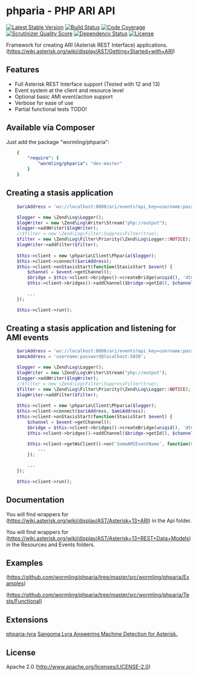phparia - PHP ARI API
===

[![Latest Stable Version](https://img.shields.io/packagist/v/wormling/phparia.svg)](https://packagist.org/packages/wormling/phparia) [![Build Status](http://img.shields.io/travis/wormling/phparia.svg?branch=master)](https://travis-ci.org/wormling/phparia) [![Code Coverage](https://scrutinizer-ci.com/g/wormling/phparia/badges/coverage.png?b=master)](https://scrutinizer-ci.com/g/wormling/phparia/?branch=master) [![Scrutinizer Quality Score](http://img.shields.io/scrutinizer/g/wormling/phparia.svg)](https://scrutinizer-ci.com/g/wormling/phparia/) [![Dependency Status](https://www.versioneye.com/user/projects/558fd8a5316338001a000515/badge.svg)](https://www.versioneye.com/user/projects/558fd8a5316338001a000515) [![License](https://img.shields.io/github/license/wormling/phparia.svg)](http://www.apache.org/licenses/LICENSE-2.0)

Framework for creating ARI (Asterisk REST Interface) applications.  (https://wiki.asterisk.org/wiki/display/AST/Getting+Started+with+ARI)

Features
---

* Full Asterisk REST Interface support (Tested with 12 and 13)
* Event system at the client and resource level
* Optional basic AMI event/action support
* Verbose for ease of use
* Partial functional tests TODO!

Available via Composer
---
Just add the package "wormling/phparia":

```yaml
    {
        "require": {
            "wormling/phparia": "dev-master"
        }
    }
```

Creating a stasis application
---
```php
    $ariAddress = 'ws://localhost:8088/ari/events?api_key=username:password&app=stasis_app_name';

    $logger = new \Zend\Log\Logger();
    $logWriter = new \Zend\Log\Writer\Stream("php://output");
    $logger->addWriter($logWriter);
    //$filter = new \Zend\Log\Filter\SuppressFilter(true);
    $filter = new \Zend\Log\Filter\Priority(\Zend\Log\Logger::NOTICE);
    $logWriter->addFilter($filter);
        
    $this->client = new \phparia\Client\Phparia($logger);
    $this->client->connect($ariAddress);
    $this->client->onStasisStart(function(StasisStart $event) {
        $channel = $event->getChannel();
        $bridge = $this->client->bridges()->createBridge(uniqid(), 'dtmf_events, mixing', 'bridgename');
        $this->client->bridges()->addChannel($bridge->getId(), $channel->getId(), null);

        ...
    });

    $this->client->run();
```

Creating a stasis application and listening for AMI events
---
```php
    $ariAddress = 'ws://localhost:8088/ari/events?api_key=username:password&app=stasis_app_name';
    $amiAddress = 'username:password@localhost:5038';

    $logger = new \Zend\Log\Logger();
    $logWriter = new \Zend\Log\Writer\Stream("php://output");
    $logger->addWriter($logWriter);
    //$filter = new \Zend\Log\Filter\SuppressFilter(true);
    $filter = new \Zend\Log\Filter\Priority(\Zend\Log\Logger::NOTICE);
    $logWriter->addFilter($filter);
        
    $this->client = new \phparia\Client\Phparia($logger);
    $this->client->connect($ariAddress, $amiAddress);
    $this->client->onStasisStart(function(StasisStart $event) {
        $channel = $event->getChannel();
        $bridge = $this->client->bridges()->createBridge(uniqid(), 'dtmf_events, mixing', 'bridgename');
        $this->client->bridges()->addChannel($bridge->getId(), $channel->getId(), null);

        $this->client->getWsClient()->on('SomeAMIEventName', function($event) {
            ...
        });

        ...
    });

    $this->client->run();
```

Documentation
---
You will find wrappers for (https://wiki.asterisk.org/wiki/display/AST/Asterisk+13+ARI) in the Api folder.

You will find wrappers for (https://wiki.asterisk.org/wiki/display/AST/Asterisk+13+REST+Data+Models) in the Resources and Events folders.

Examples
---
(https://github.com/wormling/phparia/tree/master/src/wormling/phparia/Examples)

(https://github.com/wormling/phparia/tree/master/src/wormling/phparia/Tests/Functional)

Extensions
---
[phparia-lyra](https://github.com/wormling/phparia-lyra) [Sangoma Lyra Answering Machine Detection for Asterisk.](http://www.sangoma.com/products/answering-machine-detection-for-asterisk-sangoma-lyra)

License
---
Apache 2.0 (http://www.apache.org/licenses/LICENSE-2.0)


